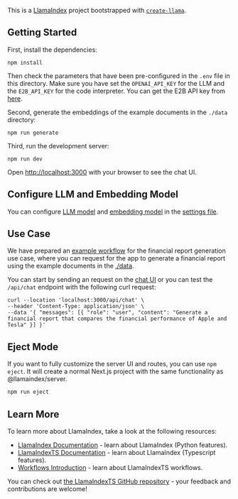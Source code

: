 This is a [LlamaIndex](https://www.llamaindex.ai/) project bootstrapped with [`create-llama`](https://github.com/run-llama/LlamaIndexTS/tree/main/packages/create-llama).

## Getting Started

First, install the dependencies:

```
npm install
```

Then check the parameters that have been pre-configured in the `.env` file in this directory.
Make sure you have set the `OPENAI_API_KEY` for the LLM and the `E2B_API_KEY` for the code interpreter. You can get the E2B API key from [here](https://e2b.dev).

Second, generate the embeddings of the example documents in the `./data` directory:

```
npm run generate
```

Third, run the development server:

```
npm run dev
```

Open [http://localhost:3000](http://localhost:3000) with your browser to see the chat UI.

## Configure LLM and Embedding Model

You can configure [LLM model](https://ts.llamaindex.ai/docs/llamaindex/modules/llms) and [embedding model](https://ts.llamaindex.ai/docs/llamaindex/modules/embeddings) in the [settings file](src/app/settings.ts).

## Use Case

We have prepared an [example workflow](./src/app/workflow.ts) for the financial report generation use case, where you can request for the app to generate a financial report using the example documents in the [./data](./data).

You can start by sending an request on the [chat UI](http://localhost:3000) or you can test the `/api/chat` endpoint with the following curl request:

```shell
curl --location 'localhost:3000/api/chat' \
--header 'Content-Type: application/json' \
--data '{ "messages": [{ "role": "user", "content": "Generate a financial report that compares the financial performance of Apple and Tesla" }] }'
```

## Eject Mode

If you want to fully customize the server UI and routes, you can use `npm eject`. It will create a normal Next.js project with the same functionality as @llamaindex/server.

```bash
npm run eject
```

## Learn More

To learn more about LlamaIndex, take a look at the following resources:

- [LlamaIndex Documentation](https://docs.llamaindex.ai) - learn about LlamaIndex (Python features).
- [LlamaIndexTS Documentation](https://ts.llamaindex.ai/docs/llamaindex) - learn about LlamaIndex (Typescript features).
- [Workflows Introduction](https://ts.llamaindex.ai/docs/llamaindex/modules/workflows) - learn about LlamaIndexTS workflows.

You can check out [the LlamaIndexTS GitHub repository](https://github.com/run-llama/LlamaIndexTS) - your feedback and contributions are welcome!
